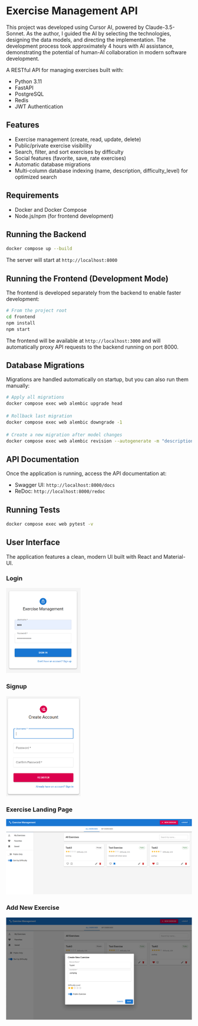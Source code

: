 # Exercise Management API

This project was developed using Cursor AI, powered by Claude-3.5-Sonnet. As the author, I guided the AI by selecting the technologies, designing the data models, and directing the implementation. The development process took approximately 4 hours with AI assistance, demonstrating the potential of human-AI collaboration in modern software development.

A RESTful API for managing exercises built with:
- Python 3.11
- FastAPI
- PostgreSQL
- Redis
- JWT Authentication

## Features
- Exercise management (create, read, update, delete)
- Public/private exercise visibility
- Search, filter, and sort exercises by difficulty
- Social features (favorite, save, rate exercises)
- Automatic database migrations
- Multi-column database indexing (name, description, difficulty_level) for optimized search

## Requirements
- Docker and Docker Compose
- Node.js/npm (for frontend development)

## Running the Backend
```bash
docker compose up --build
```

The server will start at `http://localhost:8000`

## Running the Frontend (Development Mode)
The frontend is developed separately from the backend to enable faster development:

```bash
# From the project root
cd frontend
npm install
npm start
```

The frontend will be available at `http://localhost:3000` and will automatically proxy API requests to the backend running on port 8000.

## Database Migrations
Migrations are handled automatically on startup, but you can also run them manually:
```bash
# Apply all migrations
docker compose exec web alembic upgrade head

# Rollback last migration
docker compose exec web alembic downgrade -1

# Create a new migration after model changes
docker compose exec web alembic revision --autogenerate -m "description"
```

## API Documentation
Once the application is running, access the API documentation at:
- Swagger UI: `http://localhost:8000/docs`
- ReDoc: `http://localhost:8000/redoc`

## Running Tests
```bash
docker compose exec web pytest -v
```

## User Interface

The application features a clean, modern UI built with React and Material-UI.

### Login
<img src="media/login.png" width="40%" alt="Login Screen">

### Signup
<img src="media/signup.png" width="40%" alt="Signup Screen">

### Exercise Landing Page
![Landing Page](media/landing.png)

### Add New Exercise
![Add New Exercise](media/add_new.png)

